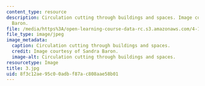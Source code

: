 ```yaml
---
content_type: resource
description: Circulation cutting through buildings and spaces. Image courtesy of Sandra
  Baron.
file: /media/https%3A/open-learning-course-data-rc.s3.amazonaws.com/4-171-the-space-between-workshop-fall-2004/8f3c12ae95c00adbf87ac808aae58b01_3.jpg
file_type: image/jpeg
image_metadata:
  caption: Circulation cutting through buildings and spaces.
  credit: Image courtesy of Sandra Baron.
  image-alt: Circulation cutting through buildings and spaces.
resourcetype: Image
title: 3.jpg
uid: 8f3c12ae-95c0-0adb-f87a-c808aae58b01
---
```


